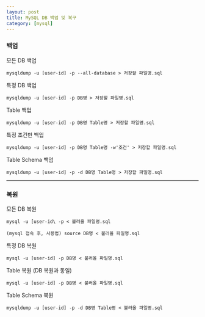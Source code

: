 ```yaml
---
layout: post
title: MySQL DB 백업 및 복구
category: [mysql]
---
```


### 백업

모든 DB 백업

`mysqldump -u [user-id] -p --all-database > 저장할 파일명.sql`
<p class="blank"></p>

특정 DB 백업

`mysqldump -u [user-id] -p DB명 > 저장할 파일명.sql`
<p class="blank"></p>

Table 백업

`mysqldump -u [user-id] -p DB명 Table명 > 저장할 파일명.sql`
<p class="blank"></p>

특정 조건만 백업

`mysqldump -u [user-id] -p DB명 Table명 -w'조건' > 저장할 파일명.sql`
<p class="blank"></p>

Table Schema 백업

`mysqldump -u [user-id] -p -d DB명 Table명 > 저장할 파일명.sql`

- - -

### 복원

모든 DB 복원

`mysql -u [user-id\ -p < 불러올 파일명.sql`

`(mysql 접속 후, 사용법) source DB명 < 불러올 파일명.sql`
<p class="blank"></p>


특정 DB 복원

`mysql -u [user-id] -p DB명 < 불러올 파일명.sql`
<p class="blank"></p>


Table 복원 (DB 복원과 동일)

`mysql -u [user-id] -p DB명 < 불러올 파일명.sql`
<p class="blank"></p>


Table Schema 복원

`mysqldump -u [user-id] -p -d DB명 Table명 < 불러올 파일명.sql`